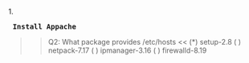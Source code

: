 1.**<pre> Install Appache </pre>**

>>Q2: What package provides /etc/hosts <<
(*) setup-2.8 
( ) netpack-7.17
( ) ipmanager-3.16
( ) firewalld-8.19

